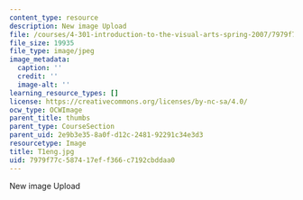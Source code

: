 ```yaml
---
content_type: resource
description: New image Upload
file: /courses/4-301-introduction-to-the-visual-arts-spring-2007/7979f77c587417eff366c7192cbddaa0_T1eng.jpg
file_size: 19935
file_type: image/jpeg
image_metadata:
  caption: ''
  credit: ''
  image-alt: ''
learning_resource_types: []
license: https://creativecommons.org/licenses/by-nc-sa/4.0/
ocw_type: OCWImage
parent_title: thumbs
parent_type: CourseSection
parent_uid: 2e9b3e35-8a0f-d12c-2481-92291c34e3d3
resourcetype: Image
title: T1eng.jpg
uid: 7979f77c-5874-17ef-f366-c7192cbddaa0
---
```

New image Upload